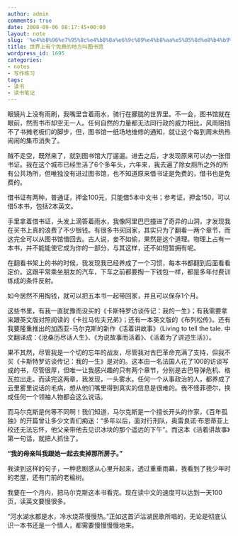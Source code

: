 ```yaml
---
author: admin
comments: true
date: 2008-09-06 08:17:45+00:00
layout: note
slug: '%e4%b8%96%e7%95%8c%e4%b8%8a%e6%9c%89%e4%b8%aa%e5%85%8d%e8%b4%b9%e7%9a%84%e5%9c%b0%e6%96%b9%e5%8f%ab%e5%9b%be%e4%b9%a6%e9%a6%86'
title: 世界上有个免费的地方叫图书馆
wordpress_id: 1695
categories:
- notes
- 写作练习
tags:
- 读书
- 读书笔记
---
```


眼镜片上没有雨刷，我嘴里含着雨水，骑行在朦胧的世界里。不一会，图书馆就在眼前，然而书市却空无一人。任何自然的力量都无法同行政的威力相比，风雨阻挡不了书摊老板们的脚步，但，图书馆一纸场地维修的通知，就让这个每到周末热热闹闹的集市消失了。

贼不走空，既然来了，就到图书馆大厅遛遛。进去之后，才发现原来可以办一张借书证。我在这个城市已经生活了6个多年头，六年来，我去遍了除女厕所之外的所有公共场所，但唯独没有进过图书馆，也不知道原来借书证是免费的，借书也是免费的。

借书证有两种，普通证，押金100元，只能借5本中文书；参考证，押金150，可以借5本书，包括2本英文。

手里拿着借书证，头发上滴答着雨水，我像阿里巴巴撞进了奇异的山洞，才发现我在买书上真的浪费了不少银钱。有很多书买回家，其实只为了翻看一两个章节，而这完全可以从图书馆借回去。古人说，妾不如偷，果然是这个道理。物理上占有一本书，并不能能使它成为你的一部分，与其这样，还不如短暂拥有呢。

在翻看书架上的书的时候，我发现我已经养成了一个习惯，每本书都翻到后面看看定价。这跟平常乘坐朋友的汽车，下车之前都要掏一下钱包一样，都是多年付费训练成的条件反射。

如今居然不用掏钱，就可以把五本书一起带回家，并且可以保存1个月。

这些书里，有我一直犹豫而没买的《卡斯特罗访谈传记：我的一生》；有我需要拿来跟英文版对照阅读的《卡拉马佐夫兄弟》；还有一本英文版的《布列松传》。还有我要隆重推出的加西亚-马尔克斯的新作《活着讲故事》（Living to tell the tale. 中文翻译成：《沧桑历尽话人生》、《为说故事而活着》、《活着为了讲述生活》）。

果不其然，尽管我是一个切的忘年的战友，尽管我对古巴革命充满了支持，但我不买《卡斯特罗访谈传记：我的一生》是对的。这本由一名法国人花了100的访谈写成的书，尽管很厚，但唯一让我感兴趣的只有两个章节，分别是古巴导弹危机、格瓦拉出走。而读完这两章，我发现，一头雾水。任何一个从事政治的人，都养成了云里雾里说话的毛病，想从他们嘴里得到真实的信息是很难的。我不怪菲德尔，换成任何一个领袖人物都会这么说话。

而马尔克斯是何等不同啊！我们知道，马尔克斯是一个擅长开头的作家，《百年孤独》的开篇曾让多少文青们痴迷：“多年以后，面对行刑队，奥雷良诺·布恩蒂亚上校还无法忘怀，他父亲带他去见识冰块的那个遥远的下午”。而这本《活着讲故事》第一句话，就把人抓住了。

**“我的母亲叫我跟她一起去卖掉那所房子。”**

我读到这样的句子，一种悲剧感从心里升起来，透过重重雨幕，我看到了我少年时的老屋，还有门前的老榆树。

我要在一个月内，把马尔克斯这本书看完。现在读中文的速度可以达到一天100页，读英文要慢很多。

“河水湖水都是水，冷水烧茶慢慢热。”正如这首泸沽湖民歌所唱的，无论是彻底认识一本书还是一个情人，都需要慢慢慢慢地来。

